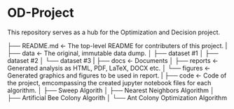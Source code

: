 # OD-Project

This repository serves as a hub for the Optimization and Decision project.

├── README.md <- The top-level README for contributers of this project.
|
├── data <- The original, immutable data dump.
│ ├── dataset #1
│ ├── dataset #2
│ └── dataset #3
|
├── docs <- Documents
│ ├── reports <- Generated analysis as HTML, PDF, LaTeX, DOCX etc.
│ └── figures <- Generated graphics and figures to be used in report.
|
├── code <- Code of the project, emcompassing the created jupyter notebook files for each algorithm.
│ ├── Sweep Algorith 
│ ├── Nearest Neighbors Algorithm
│ ├── Artificial Bee Colony Algorith
│ └── Ant Colony Optimization Algorithm
